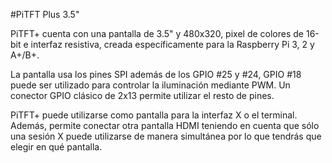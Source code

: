 <!--
---
name: PiTFT Plus 3.5"
class: board
type: display
formfactor: Custom
manufacturer: Adafruit
description: A TFT Display for the Raspberry Pi
url: https://learn.adafruit.com/adafruit-pitft-3-dot-5-touch-screen-for-raspberry-pi
github: https://github.com/adafruit/Adafruit-PiTFT-3.5-Plus-PCB
schematic: https://learn.adafruit.com/assets/26348
buy: https://www.adafruit.com/products/2441
image: 'adafruit-pitft-35-plus.png'
pincount: 40
eeprom: yes
power:
  '1':
  '2':
ground:
  '6':
  '9':
  '14':
  '20':
  '25':
  '30':
  '34':
  '39':
pin:
  '12':
    name: Backlight Control
    mode: output
  '18':
    name: RT Interrupt
    mode: input
  '22':
    name: TFT Data/Command
    mode: output
  '19':
    mode: spi
  '21':
    mode: spi
  '23':
    mode: spi
  '24':
    name: TFT Chip Select
    mode: chipselect
  '26':
    name: RT Chip Select
    mode: chipselect
-->
#PiTFT Plus 3.5"

PiTFT+ cuenta con una pantalla de 3.5" y 480x320, pixel de colores de 16-bit e interfaz resistiva, creada específicamente para la Raspberry Pi 3, 2 y A+/B+.

La pantalla usa los pines SPI además de los GPIO #25 y #24, GPIO #18 puede ser utilizado para controlar la iluminación mediante PWM. Un conector GPIO clásico de 2x13 permite utilizar el resto de pines.

PiTFT+ puede utilizarse como pantalla para la interfaz X o el terminal. Además, permite conectar otra pantalla HDMI teniendo en cuenta que sólo una sesión X puede utilizarse de manera simultánea por lo que tendrás que elegir en qué pantalla. 
